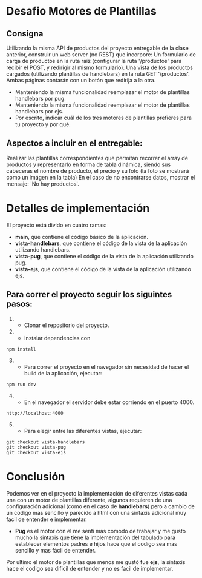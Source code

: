 # Desafio Motores de Plantillas

## Consigna
 
Utilizando la misma API de productos del proyecto entregable de la clase anterior, construir un web server (no REST) que incorpore:
Un formulario de carga de productos en la ruta raíz (configurar la ruta '/productos' para recibir el POST, y redirigir al mismo formulario).
Una vista de los productos cargados (utilizando plantillas de handlebars) en la ruta GET '/productos'.
Ambas páginas contarán con un botón que redirija a la otra.

- Manteniendo la misma funcionalidad reemplazar el motor de plantillas handlebars por pug.
- Manteniendo la misma funcionalidad reemplazar el motor de plantillas handlebars por ejs.
- Por escrito, indicar cuál de los tres motores de plantillas prefieres para tu proyecto y por qué.

## Aspectos a incluir en el entregable:
Realizar las plantillas correspondientes que permitan recorrer el array de productos y representarlo en forma de tabla dinámica, siendo sus cabeceras el nombre de producto, el precio y su foto (la foto se mostrará como un imágen en la tabla)
En el caso de no encontrarse datos, mostrar el mensaje: 'No hay productos'.

# Detalles de implementación

El proyecto está divido en cuatro ramas:

- **main**, que contiene el código básico de la aplicación.
- **vista-handlebars**, que contiene el código de la vista de la aplicación utilizando handlebars.
- **vista-pug**, que contiene el código de la vista de la aplicación utilizando pug.
- **vista-ejs**, que contiene el código de la vista de la aplicación utilizando ejs.

## Para correr el proyecto seguir los siguintes pasos:

1) - Clonar el repositorio del proyecto.
2) - Instalar dependencias con 
```
npm install
```
3) - Para correr el proyecto en el navegador sin necesidad de hacer el build de la aplicación, ejecutar:
```
npm run dev
```
4) - En el navegador el servidor debe estar corriendo en el puerto 4000.
```
http://localhost:4000
```

5) - Para elegir entre las diferentes vistas, ejecutar:
```
git checkout vista-handlebars
git checkout vista-pug
git checkout vista-ejs
```

# Conclusión

Podemos ver en el proyecto la implementación de diferentes vistas cada una con un motor de plantillas diferente, algunos requieren de una configuración adicional (como en el caso de **handlebars**) pero a cambio de un codigo mas sencillo y parecido a html con una sintaxis adicional muy facil de entender e implementar. <br>
- **Pug** es el motor con el me senti mas comodo de trabajar y me gusto mucho la sintaxis que tiene la implementación del tabulado para establecer elementos padres e hijos hace que el codigo sea mas sencillo y mas fácil de entender.

Por ultimo el motor de plantillas que menos me gustó fue **ejs**, la sintaxis hace el codigo sea dificil de entender y no es facil de implementar.
